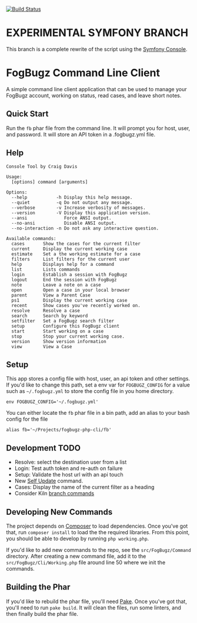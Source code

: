[![Build Status](https://secure.travis-ci.org/there4/fogbugz-php-cli.png)](http://travis-ci.org/there4/fogbugz-php-cli)

# EXPERIMENTAL SYMFONY BRANCH

This branch is a complete rewrite of the script using the [Symfony Console][sc].

# FogBugz Command Line Client

A simple command line client application that can be used to manage your FogBugz
account, working on status, read cases, and leave short notes.

## Quick Start

Run the `fb` phar file from the command line. It will prompt you for host, user,
and password. It will store an API token in a .fogbugz.yml file.

## Help

    Console Tool by Craig Davis
    
    Usage:
      [options] command [arguments]
    
    Options:
      --help           -h Display this help message.
      --quiet          -q Do not output any message.
      --verbose        -v Increase verbosity of messages.
      --version        -V Display this application version.
      --ansi              Force ANSI output.
      --no-ansi           Disable ANSI output.
      --no-interaction -n Do not ask any interactive question.
    
    Available commands:
      cases       Show the cases for the current filter
      current     Display the current working case
      estimate    Set a the working estimate for a case
      filters     List filters for the current user
      help        Displays help for a command
      list        Lists commands
      login       Establish a session with FogBugz
      logout      End the session with FogBugz
      note        Leave a note on a case
      open        Open a case in your local browser
      parent      View a Parent Case
      ps1         Display the current working case
      recent      Show cases you've recently worked on.
      resolve     Resolve a case
      search      Search by keyword
      setfilter   Set a FogBugz search filter
      setup       Configure this FogBugz client
      start       Start working on a case
      stop        Stop your current working case.
      version     Show version information
      view        View a Case
    
## Setup

This app stores a config file with host, user, an api token and other
settings. If you'd like to change this path, set a env var for
`FOGBUGZ_CONFIG` for a value such as `~/.fogbugz.yml` to store the
config file in you home directory. 

    env FOGBUGZ_CONFIG='~/.fogbugz.yml'

You can either locate the `fb` phar file in a bin
path, add an alias to your bash config for the file

    alias fb='~/Projects/fogbugz-php-cli/fb'

## Development TODO

* Resolve: select the destination user from a list
* Login: Test auth token and re-auth on failure
* Setup: Validate the host url with an api touch
* New [Self Update][update] command.
* Cases: Display the name of the current filter as a heading
* Consider Kiln [branch commands][kiln]

## Developing New Commands

The project depends on [Composer][composer] to load dependencies. Once you've
got that, run `composer install` to load the the required libraries. From this
point, you should be able to develop by running `php working.php`.

If you'd like to add new commands to the repo, see the `src/FogBugz/Command`
directory. After creating a new command file, add it to the 
`src/FogBugz/Cli/Working.php` file around line 50 where we init the commands.

## Building the Phar

If you'd like to rebuild the phar file, you'll need [Pake][pake]. Once you've
got that, you'll need to run `pake build`. It will clean the files, run some
linters, and then finally build the phar file.

[sc]: http://symfony.com/doc/current/components/console.html
[composer]: http://getcomposer.org/
[pake]: https://github.com/indeyets/pake/wiki
[kiln]: https://developers.fogbugz.com/default.asp?W166

[update]: https://github.com/composer/composer/blob/master/src/Composer/Command/SelfUpdateCommand.php
